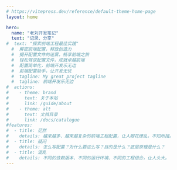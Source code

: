 ```yaml
---
# https://vitepress.dev/reference/default-theme-home-page
layout: home

hero:
  name: "老刘开发笔记"
  text: "记录、分享"
#  text: "探索前端工程最佳实践"
  #  解密前端配置，释放创造力
  #  揭开配置文件的迷雾，畅享前端之旅
  #  轻松驾驭配置文件，成就卓越前端
  #  配置简单化，前端开发乐无边
  #  前端配置助手，让开发无忧
  #  tagline: My great project tagline
  #  tagline: 前端开发乐无边
#  actions:
#    - theme: brand
#      text: 关于本站
#      link: /guide/about
#    - theme: alt
#      text: 文档目录
#      link: /docs/catalogue
#features:
#  - title: 茫然
#    details: 越来越多、越来越复杂的前端工程配置，让人眼花缭乱，不知所措。
#  - title: 疑问
#    details: 怎么写配置？为什么要这么写？目的是什么？底层原理是什么？
#  - title: 混乱
#    details: 不同的依赖版本、不同的运行环境、不同的工程组合，让人头大。
---
```

